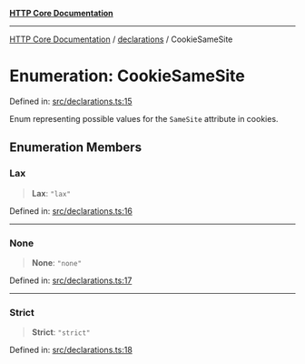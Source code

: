 [**HTTP Core Documentation**](../../README.md)

***

[HTTP Core Documentation](../../README.md) / [declarations](../README.md) / CookieSameSite

# Enumeration: CookieSameSite

Defined in: [src/declarations.ts:15](https://github.com/stonemjs/http-core/blob/0d369869add0f1630e9b5b2cd1421e57ee8d3865/src/declarations.ts#L15)

Enum representing possible values for the `SameSite` attribute in cookies.

## Enumeration Members

### Lax

> **Lax**: `"lax"`

Defined in: [src/declarations.ts:16](https://github.com/stonemjs/http-core/blob/0d369869add0f1630e9b5b2cd1421e57ee8d3865/src/declarations.ts#L16)

***

### None

> **None**: `"none"`

Defined in: [src/declarations.ts:17](https://github.com/stonemjs/http-core/blob/0d369869add0f1630e9b5b2cd1421e57ee8d3865/src/declarations.ts#L17)

***

### Strict

> **Strict**: `"strict"`

Defined in: [src/declarations.ts:18](https://github.com/stonemjs/http-core/blob/0d369869add0f1630e9b5b2cd1421e57ee8d3865/src/declarations.ts#L18)
